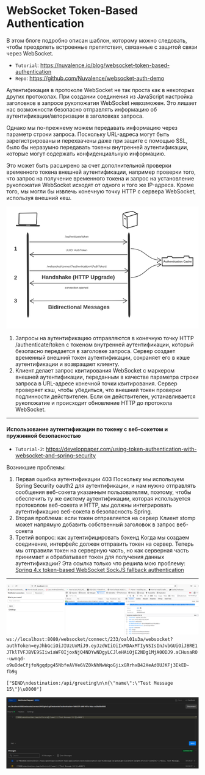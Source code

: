 WebSocket Token-Based Authentication
====================================
В этом блоге подробно описан шаблон, которому можно следовать, чтобы преодолеть встроенные препятствия, связанные с защитой связи через WebSocket.

* `Tutorial`: https://nuvalence.io/blog/websocket-token-based-authentication
* `Repo`: https://github.com/Nuvalence/websocket-auth-demo

Аутентификация в протоколе WebSocket не так проста как в некоторых других протоколах.
При создании соединения из JavaScript настройка заголовков в запросе рукопожатия WebSocket невозможен.
Это лишает нас возможности безопасно отправлять информацию об аутентификации/авторизации в заголовках запроса.

Однако мы по-прежнему можем передавать информацию через параметр строки запроса.
Поскольку URL-адреса могут быть зарегистрированы и перехвачены даже при защите с помощью SSL, было бы неразумно передавать токены внутренней аутентификации, которые могут содержать конфиденциальную информацию.

Это может быть расширено за счет дополнительной проверки временного токена внешней аутентификации, например проверки того, что запрос на получение временного токена и запрос на установление рукопожатия WebSocket исходят от одного и того же IP-адреса.
Кроме того, мы могли бы извлечь конечную точку HTTP с сервера WebSocket, используя внешний кеш.

![websocket-auth-flow](img/websocket-auth-flow.png)

1. Запросы на аутентификацию отправляются в конечную точку HTTP /authenticate/token с токеном внутренней аутентификации, который безопасно передается в заголовке запроса.
   Сервер создает временный внешний токен аутентификации, сохраняет его в кэше аутентификации и возвращает клиенту.
2. Клиент делает запрос квитирования WebSocket с маркером внешней аутентификации, переданным в качестве параметра строки запроса в URL-адресе конечной точки квитирования.
   Сервер проверяет кэш, чтобы убедиться, что внешний токен проверки подлинности действителен.
   Если он действителен, устанавливается рукопожатие и происходит обновление HTTP до протокола WebSocket.


---

#### Использование аутентификации по токену с веб-сокетом и пружинной безопасностью

* `Tutorial-2`: https://developpaper.com/using-token-authentication-with-websocket-and-spring-security

Возникшие проблемы:

1. Первая ошибка аутентификации 403
   Поскольку мы используем Spring Security oauth2 для аутентификации, и нам нужно отправлять сообщения веб-сокета указанным пользователям, поэтому, чтобы обеспечить ту же систему аутентификации, которая используется протоколом веб-сокета и HTTP, мы должны интегрировать аутентификацию веб-сокета в безопасность Spring.
2. Вторая проблема: если токен отправляется на сервер
   Клиент stomp может напрямую добавить собственный заголовок в запрос веб-сокета
3. Третий вопрос: как аутентифицировать бэкенд
   Когда мы создаем соединение, интерфейс должен отправить токен на сервер.
  Теперь мы отправили токен на серверную часть, но как серверная часть принимает и обрабатывает токен для получения данных аутентификации? 
  Эта ссылка только что решила мою проблему: [Spring 4.x token-based WebSocket SockJS fallback authentication](http://stackoverflow.com/questions/39422053/spring-4-x-token-based-websocket-sockjs-fallback-authentication)


---

![Screenshot-8](img/screenshot_08.png)
`ws://localhost:8080/websocket/connect/233/oal01u3a/websocket?authToken=eyJhbGciOiJIUzUxMiJ9.eyJzdWIiOiIxMDAxMTIyNSIsInJvbGUiOiJBRE1JTklTVFJBVE9SIiwiaWF0IjoxNjQ4NDYwNDgyLCJleHAiOjE2NDg1MjA0ODJ9.aCHusaRO-uwnqd-o9uOdeCfjfoNgqdpg45NbfeAVVe6VZ0kNhNwWqoGjixGRrhxB42XeAd0UJKFj3EkED-fb9g`
```text
["SEND\ndestination:/api/greeting\n\n{\"name\":\"Test Message 15\"}\u0000"]
```
![Screenshot-9](img/screenshot_09.png)





